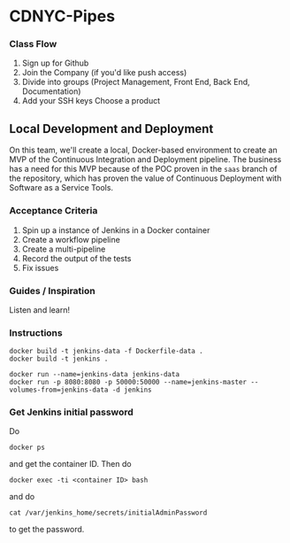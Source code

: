 # CDNYC-Pipes


### Class Flow

1. Sign up for Github
1. Join the Company (if you'd like push access)
1. Divide into groups (Project Management, Front End, Back End, Documentation)
1. Add your SSH keys Choose a product

## Local Development and Deployment

On this team, we'll create a local, Docker-based environment to create an MVP of the Continuous Integration and Deployment pipeline. The business has a need for this MVP because of the POC proven in the `saas` branch of the repository, which has proven the value of Continuous Deployment with Software as a Service Tools.

### Acceptance Criteria

1. Spin up a instance of Jenkins in a Docker container
1. Create a workflow pipeline
1. Create a multi-pipeline
1. Record the output of the tests
1. Fix issues

### Guides / Inspiration

Listen and learn!

### Instructions

```
docker build -t jenkins-data -f Dockerfile-data .
docker build -t jenkins .
```

```
docker run --name=jenkins-data jenkins-data
docker run -p 8080:8080 -p 50000:50000 --name=jenkins-master --volumes-from=jenkins-data -d jenkins
```
### Get Jenkins initial password
Do
```
docker ps
```
and get the container ID. Then do
```
docker exec -ti <container ID> bash
```
and do
```
cat /var/jenkins_home/secrets/initialAdminPassword
```
to get the password.
